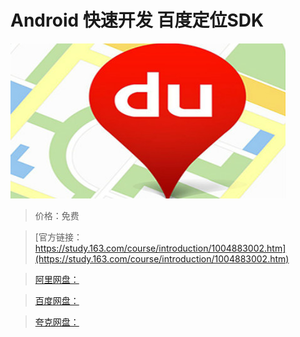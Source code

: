 # Android 快速开发 百度定位SDK

![img](../../../assets/study163/free/719080CE5BDA14A3A67FF501EED1E63C.jpg)

> 价格：免费

> [官方链接：https://study.163.com/course/introduction/1004883002.htm](https://study.163.com/course/introduction/1004883002.htm)

> [阿里网盘：]()

> [百度网盘：]()

> [夸克网盘：]()

